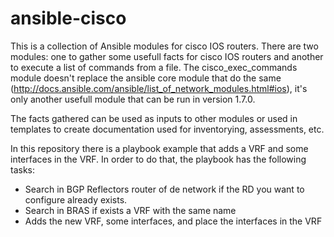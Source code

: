 # ansible-cisco

This is a collection of Ansible modules for cisco IOS routers. There are two modules: one to gather some usefull facts for cisco IOS routers and another to execute a list of commands from a file. The cisco_exec_commands module doesn't replace the ansible core module that do the same (http://docs.ansible.com/ansible/list_of_network_modules.html#ios), it's only another usefull module that can be run in version 1.7.0.

The facts gathered can be used as inputs to other modules or used in templates to create documentation used for inventorying, assessments, etc.

In this repository there is a playbook example that adds a VRF and some interfaces in the VRF. In order to do that, the playbook has the following tasks:
- Search in BGP Reflectors router of de network if the RD you want to configure already exists.
- Search in BRAS if exists a VRF with the same name
- Adds the new VRF, some interfaces, and place the interfaces in the VRF

